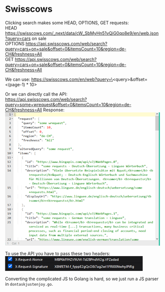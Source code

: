 # Swisscows

Clicking search makes some HEAD, OPTIONS, GET requests:  
HEAD https://swisscows.com/_next/data/cW_SbMyHn51vQiG0qo8e9/en/web.json?query=cars on sale  
OPTIONS https://api.swisscows.com/web/search?query=cars+on+sale&offset=0&itemsCount=10&region=de-CH&freshness=All  
GET https://api.swisscows.com/web/search?query=cars+on+sale&offset=0&itemsCount=10&region=de-CH&freshness=All

We can use:
https://swisscows.com/en/web?query=\<query\>&offset=\<(page-1) * 10>

Or we can directly call the API:  
https://api.swisscows.com/web/search?query=some+wrequest&offset=0&itemsCount=10&region=de-CH&freshness=All
Response:
![Alt text](image.png)

To use the API you have to pass these two headers:
![Alt text](image-1.png)

Converting the complicated JS to Golang is hard, so we just run a JS parser in `dontaskjustenjoy.go`.